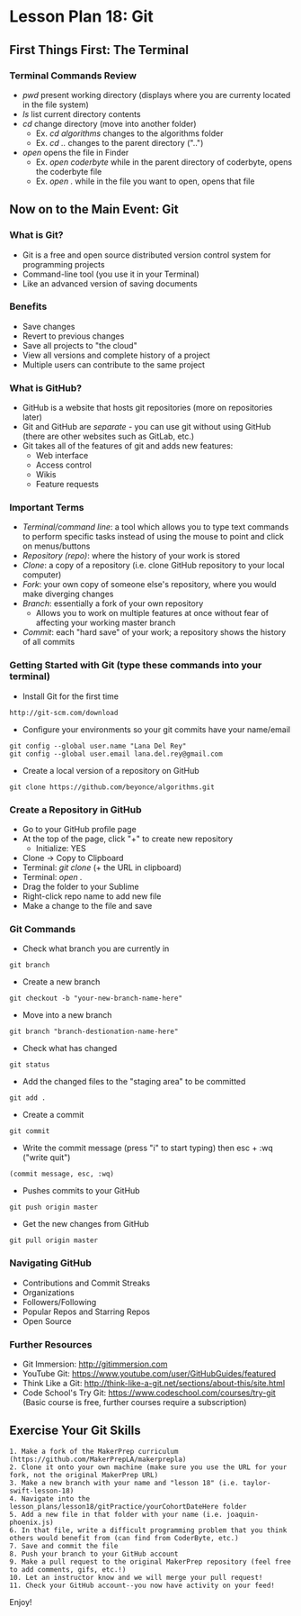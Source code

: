 # Lesson Plan 18: Git

## First Things First: The Terminal

### Terminal Commands Review

* *pwd* present working directory (displays where you are currenty located in the file system)
* *ls* list current directory contents
* *cd* change directory (move into another folder)
  * Ex. *cd algorithms* changes to the algorithms folder
  * Ex. *cd ..* changes to the parent directory ("..") 
* *open* opens the file in Finder
  * Ex. *open coderbyte* while in the parent directory of coderbyte, opens the coderbyte file
  * Ex. *open .* while in the file you want to open, opens that file

## Now on to the Main Event: Git

### What is Git?
* Git is a free and open source distributed version control system for programming projects
* Command-line tool (you use it in your Terminal)
* Like an advanced version of saving documents

### Benefits
* Save changes
* Revert to previous changes
* Save all projects to "the cloud"
* View all versions and complete history of a project
* Multiple users can contribute to the same project

### What is GitHub?
* GitHub is a website that hosts git repositories (more on repositories later)
* Git and GitHub are *separate* - you can use git without using GitHub (there are other websites such as GitLab, etc.)
* Git takes all of the features of git and adds new features:
  * Web interface
  * Access control
  * Wikis
  * Feature requests

### Important Terms
* *Terminal/command line*: a tool which allows you to type text commands to perform specific tasks instead of using the mouse to point and click on menus/buttons
* *Repository (repo)*: where the history of your work is stored
* *Clone*: a copy of a repository (i.e. clone GitHub repository to your local computer)
* *Fork*: your own copy of someone else's repository, where you would make diverging changes
* *Branch*: essentially a fork of your own repository
  * Allows you to work on multiple features at once without fear of affecting your working master branch
* *Commit*: each "hard save" of your work; a repository shows the history of all commits

### Getting Started with Git (type these commands into your terminal)
* Install Git for the first time
```
http://git-scm.com/download
```
* Configure your environments so your git commits have your name/email
```
git config --global user.name "Lana Del Rey"
git config --global user.email lana.del.rey@gmail.com
```
* Create a local version of a repository on GitHub
```
git clone https://github.com/beyonce/algorithms.git
```

### Create a Repository in GitHub
* Go to your GitHub profile page
* At the top of the page, click "+" to create new repository
  * Initialize: YES
* Clone -> Copy to Clipboard
* Terminal: *git clone* (+ the URL in clipboard)
* Terminal: *open .*
* Drag the folder to your Sublime
* Right-click repo name to add new file
* Make a change to the file and save

### Git Commands
* Check what branch you are currently in
```
git branch
```
* Create a new branch
```
git checkout -b "your-new-branch-name-here"
```
* Move into a new branch
```
git branch "branch-destionation-name-here"
```
* Check what has changed
```
git status
```
* Add the changed files to the "staging area" to be committed
```
git add .
```
* Create a commit
```
git commit
```
* Write the commit message (press "i" to start typing) then esc + :wq ("write quit")
```
(commit message, esc, :wq)
```
* Pushes commits to your GitHub
```
git push origin master
```
* Get the new changes from GitHub
```
git pull origin master
```

### Navigating GitHub
* Contributions and Commit Streaks
* Organizations
* Followers/Following
* Popular Repos and Starring Repos
* Open Source

### Further Resources
* Git Immersion: http://gitimmersion.com
* YouTube Git: https://www.youtube.com/user/GitHubGuides/featured
* Think Like a Git: http://think-like-a-git.net/sections/about-this/site.html
* Code School's Try Git: https://www.codeschool.com/courses/try-git (Basic course is free, further courses require a subscription)

## Exercise Your Git Skills
```
1. Make a fork of the MakerPrep curriculum (https://github.com/MakerPrepLA/makerprepla)
2. Clone it onto your own machine (make sure you use the URL for your fork, not the original MakerPrep URL)
3. Make a new branch with your name and "lesson 18" (i.e. taylor-swift-lesson-18)
4. Navigate into the lesson_plans/lesson18/gitPractice/yourCohortDateHere folder
5. Add a new file in that folder with your name (i.e. joaquin-phoenix.js)
6. In that file, write a difficult programming problem that you think others would benefit from (can find from CoderByte, etc.)
7. Save and commit the file
8. Push your branch to your GitHub account
9. Make a pull request to the original MakerPrep repository (feel free to add comments, gifs, etc.!)
10. Let an instructor know and we will merge your pull request!
11. Check your GitHub account--you now have activity on your feed! 
```

Enjoy!
